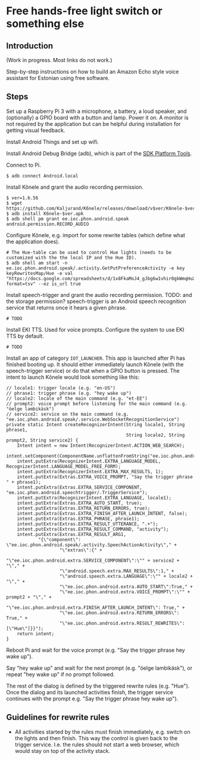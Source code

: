 Free hands-free light switch or something else
==============================================

Introduction
------------

(Work in progress. Most links do not work.)

Step-by-step instructions on how to build an Amazon Echo style voice assistant for Estonian using free software.

Steps
-----

Set up a Raspberry Pi 3 with a microphone, a battery, a loud speaker, and (optionally) a GPIO board with a button and lamp.
Power it on. A monitor is not required by the application but can be helpful during installation for getting visual feedback.

Install Android Things and set up wifi.

Install Android Debug Bridge (adb), which is part of the
[SDK Platform Tools](https://developer.android.com/studio/releases/platform-tools.html).

Connect to Pi.

    $ adb connect Android.local

Install Kõnele and grant the audio recording permission.

    $ ver=1.6.56
    $ wget https://github.com/Kaljurand/K6nele/releases/download/v$ver/K6nele-$ver.apk
    $ adb install K6nele-$ver.apk
    $ adb shell pm grant ee.ioc.phon.android.speak android.permission.RECORD_AUDIO

Configure Kõnele, e.g. import for some rewrite tables (which define what the application does).

    # The Hue-table can be used to control Hue lights (needs to be customized with the the local IP and the Hue ID).
    $ adb shell am start -n ee.ioc.phon.android.speak/.activity.GetPutPreferenceActivity -e key keyRewritesMap/Hue -e val "https://docs.google.com/spreadsheets/d/1x8FkaMoJ4_gJbg6w1vhir0gkWmqHuXDiB7otNr56Yb4/export?format=tsv" --ez is_url true

Install speech-trigger and grant the audio recording permission. TODO: and the storage permission?
speech-trigger is an Android speech recognition service that returns once it hears a given phrase.

    # TODO

Install EKI TTS. Used for voice prompts.
Configure the system to use EKI TTS by default.

    # TODO

Install an app of category `IOT_LAUNCHER`. This app is launched after Pi has finished booting up.
It should either immediately launch Kõnele (with the speech-trigger service) or do that when a GPIO button
is pressed. The intent to launch Kõnele would look something like this:

    // locale1: trigger locale (e.g. "en-US")
    // phrase1: trigger phrase (e.g. "hey wake up")
    // locale2: locale of the main command (e.g. "et-EE")
    // prompt2: voice prompt before listening for the main command (e.g. "öelge lambikäsk")
    // service2: service on the main command (e.g. "ee.ioc.phon.android.speak/.service.WebSocketRecognitionService")
    private static Intent createRecognizerIntent(String locale1, String phrase1,
                                                 String locale2, String prompt2, String service2) {
        Intent intent = new Intent(RecognizerIntent.ACTION_WEB_SEARCH);
        intent.setComponent(ComponentName.unflattenFromString("ee.ioc.phon.android.speak/.activity.SpeechActionActivity"));
        intent.putExtra(RecognizerIntent.EXTRA_LANGUAGE_MODEL, RecognizerIntent.LANGUAGE_MODEL_FREE_FORM);
        intent.putExtra(RecognizerIntent.EXTRA_MAX_RESULTS, 1);
        intent.putExtra(Extras.EXTRA_VOICE_PROMPT, "Say the trigger phrase " + phrase1);
        intent.putExtra(Extras.EXTRA_SERVICE_COMPONENT, "ee.ioc.phon.android.speechtrigger/.TriggerService");
        intent.putExtra(RecognizerIntent.EXTRA_LANGUAGE, locale1);
        intent.putExtra(Extras.EXTRA_AUTO_START, true);
        intent.putExtra(Extras.EXTRA_RETURN_ERRORS, true);
        intent.putExtra(Extras.EXTRA_FINISH_AFTER_LAUNCH_INTENT, false);
        intent.putExtra(Extras.EXTRA_PHRASE, phrase1);
        intent.putExtra(Extras.EXTRA_RESULT_UTTERANCE, ".+");
        intent.putExtra(Extras.EXTRA_RESULT_COMMAND, "activity");
        intent.putExtra(Extras.EXTRA_RESULT_ARG1,
                "{\"component\": \"ee.ioc.phon.android.speak/.activity.SpeechActionActivity\"," +
                        "\"extras\":{" +
                        "\"ee.ioc.phon.android.extra.SERVICE_COMPONENT\":\"" + service2 + "\"," +
                        "\"android.speech.extra.MAX_RESULTS\":1," +
                        "\"android.speech.extra.LANGUAGE\":\"" + locale2 + "\"," +
                        "\"ee.ioc.phon.android.extra.AUTO_START\":True," +
                        "\"ee.ioc.phon.android.extra.VOICE_PROMPT\":\"" + prompt2 + "\"," +
                        "\"ee.ioc.phon.android.extra.FINISH_AFTER_LAUNCH_INTENT\": True," +
                        "\"ee.ioc.phon.android.extra.RETURN_ERRORS\": True," +
                        "\"ee.ioc.phon.android.extra.RESULT_REWRITES\": [\"Hue\"]}}");
        return intent;
    }

Reboot Pi and wait for the voice prompt (e.g. "Say the trigger phrase hey wake up").

Say "hey wake up" and wait for the next prompt (e.g. "öelge lambikäsk"), or repeat "hey wake up" if no prompt followed.

The rest of the dialog is defined by the triggered rewrite rules (e.g. "Hue"). Once the dialog and its launched activities
finish, the trigger service continues with the prompt e.g. "Say the trigger phrase hey wake up").


Guidelines for rewrite rules
----------------------------

- All activities started by the rules must finish immediately, e.g. switch on the lights and then finish.
  This way the control is given back to the trigger service. I.e. the rules should not start a web browser,
  which would stay on top of the activity stack.
